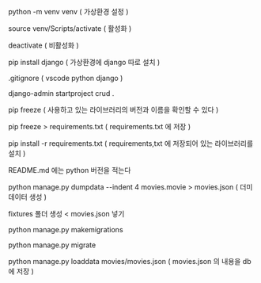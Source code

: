 python -m venv venv ( 가상환경 설정 )

source venv/Scripts/activate ( 활성화 )

deactivate ( 비활성화 )

pip install django ( 가상환경에 django 따로 설치 )

.gitignore ( vscode python django )

django-admin startproject crud .



pip freeze ( 사용하고 있는 라이브러리의 버전과 이름을 확인할 수 있다 )

pip freeze > requirements.txt ( requirements.txt 에 저장 )

pip install -r requirements.txt ( requirements,txt 에 저장되어 있는 라이브러리를 설치 )



README.md 에는 python 버전을 적는다



python manage.py dumpdata --indent 4  movies.movie > movies.json ( 더미데이터 생성 )

fixtures 폴더 생성 < movies.json 넣기

python manage.py makemigrations

python manage.py migrate

python manage.py loaddata movies/movies.json ( movies.json 의 내용을 db에 저장 )


